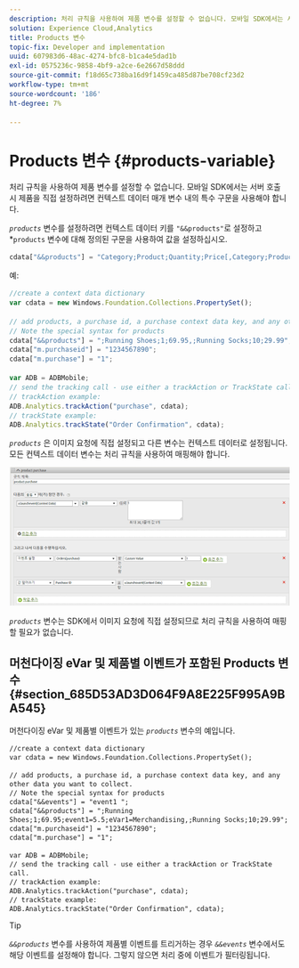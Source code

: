 ```yaml
---
description: 처리 규칙을 사용하여 제품 변수를 설정할 수 없습니다. 모바일 SDK에서는 서버 호출 시 제품을 직접 설정하려면 컨텍스트 데이터 매개 변수 내의 특수 구문을 사용해야 합니다.
solution: Experience Cloud,Analytics
title: Products 변수
topic-fix: Developer and implementation
uuid: 607983d6-48ac-4274-bfc8-b1ca4e5dad1b
exl-id: 0575236c-9858-4bf9-a2ce-6e2667d58ddd
source-git-commit: f18d65c738ba16d9f1459ca485d87be708cf23d2
workflow-type: tm+mt
source-wordcount: '186'
ht-degree: 7%

---
```


# Products 변수 {#products-variable}

처리 규칙을 사용하여 제품 변수를 설정할 수 없습니다. 모바일 SDK에서는 서버 호출 시 제품을 직접 설정하려면 컨텍스트 데이터 매개 변수 내의 특수 구문을 사용해야 합니다.

*`products`* 변수를 설정하려면 컨텍스트 데이터 키를 `"&&products"`로 설정하고 *`products` 변수에 대해 정의된 구문을 사용하여 값을 설정하십시오.

```js
cdata["&&products"] = "Category;Product;Quantity;Price[,Category;Product;Quantity;Price]";
```

예:

```js
//create a context data dictionary 
var cdata = new Windows.Foundation.Collections.PropertySet(); 
 
// add products, a purchase id, a purchase context data key, and any other data you want to collect. 
// Note the special syntax for products 
cdata["&&products"] = ";Running Shoes;1;69.95,;Running Socks;10;29.99"; 
cdata["m.purchaseid"] = "1234567890"; 
cdata["m.purchase"] = "1"; 
 
var ADB = ADBMobile; 
// send the tracking call - use either a trackAction or TrackState call. 
// trackAction example: 
ADB.Analytics.trackAction("purchase", cdata); 
// trackState example: 
ADB.Analytics.trackState("Order Confirmation", cdata);
```

*`products`* 은 이미지 요청에 직접 설정되고 다른 변수는 컨텍스트 데이터로 설정됩니다. 모든 컨텍스트 데이터 변수는 처리 규칙을 사용하여 매핑해야 합니다.

![](assets/products-procrules.png)

*`products`* 변수는 SDK에서 이미지 요청에 직접 설정되므로 처리 규칙을 사용하여 매핑할 필요가 없습니다.

## 머천다이징 eVar 및 제품별 이벤트가 포함된 Products 변수 {#section_685D53AD3D064F9A8E225F995A9BA545}

머천다이징 eVar 및 제품별 이벤트가 있는 *`products`* 변수의 예입니다.

```
//create a context data dictionary 
var cdata = new Windows.Foundation.Collections.PropertySet(); 
  
// add products, a purchase id, a purchase context data key, and any other data you want to collect. 
// Note the special syntax for products 
cdata["&&events"] = "event1 "; 
cdata["&&products"] = ";Running Shoes;1;69.95;event1=5.5;eVar1=Merchandising,;Running Socks;10;29.99"; 
cdata["m.purchaseid"] = "1234567890"; 
cdata["m.purchase"] = "1"; 
  
var ADB = ADBMobile; 
// send the tracking call - use either a trackAction or TrackState call. 
// trackAction example: 
ADB.Analytics.trackAction("purchase", cdata); 
// trackState example: 
ADB.Analytics.trackState("Order Confirmation", cdata);
```

>[!TIP]
>
>*`&&products`* 변수를 사용하여 제품별 이벤트를 트리거하는 경우 *`&&events`* 변수에서도 해당 이벤트를 설정해야 합니다. 그렇지 않으면 처리 중에 이벤트가 필터링됩니다.
